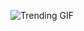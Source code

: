 
<!-- GIF_SECTION -->
![Trending GIF](https://media0.giphy.com/media/v1.Y2lkPThiYjIxNzcycnZ3ZnFmdHdkcGN2OGI1c3d0b3V0NWJuZHppbjU5amg1aWRqMnNkMiZlcD12MV9naWZzX3NlYXJjaCZjdD1n/Qek0hd3NUGJPEBvvzK/giphy.gif)
<!-- END_GIF_SECTION -->

